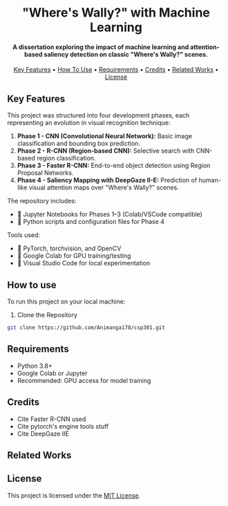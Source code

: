 <h1 align="center">
    "Where's Wally?" with Machine Learning
</h1>

<h4 align="center">A dissertation exploring the impact of machine learning and attention-based saliency detection on classic "Where's Wally?" scenes.</h4>

<p align="center">
  <a href="#key-features">Key Features</a> •
  <a href="#how-to-use">How To Use</a> •
  <a href="#requirements">Requirements</a> •
  <a href="#credits">Credits</a> •
  <a href="#related-works">Related Works</a> •
  <a href="#license">License</a>
</p>

## Key Features

This project was structured into four development phases, each representing an evolution in visual recognition technique:

1. **Phase 1 - CNN (Convolutional Neural Network):** Basic image classification and bounding box prediction.
2. **Phase 2 - R-CNN (Region-based CNN):** Selective search with CNN-based region classification.
3. **Phase 3 - Faster R-CNN:** End-to-end object detection using Region Proposal Networks.
4. **Phase 4 - Saliency Mapping with DeepGaze II-E:** Prediction of human-like visual attention maps over "Where's Wally?" scenes.

The repository includes:
- 📓 Jupyter Notebooks for Phases 1–3 (Colab/VSCode compatible)
- 🧠 Python scripts and configuration files for Phase 4

Tools used:
- 🧰 PyTorch, torchvision, and OpenCV
- 📎 Google Colab for GPU training/testing
- 🧪 Visual Studio Code for local experimentation

## How to use

To run this project on your local machine:

1. Clone the Repository
```bash
git clone https://github.com/Animanga178/csp301.git
```
## Requirements

- Python 3.8+
- Google Colab or Jupyter
- Recommended: GPU access for model training


## Credits

* Cite Faster R-CNN used
* Cite pytorch's engine tools stuff
* Cite DeepGaze IIE
   
## Related Works



## License

This project is licensed under the [MIT License](LICENSE).
